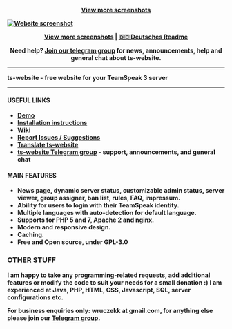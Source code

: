 <p align="center">
<b><a href="https://imgur.com/a/3vfIPJQ" target="_blank">View more screenshots</a>
</p>

[![Website screenshot](https://i.imgur.com/FuDJyGU.png?2)](https://imgur.com/a/3vfIPJQ)

<p align="center">
    <a href="https://imgur.com/a/3vfIPJQ" target="_blank">View more screenshots</a> |
    <a href="https://github.com/Wruczek/ts-website/wiki/%5BDE%5D-Readme-%7C-Liesmich-%5B2.x%5D" target="_blank">🇩🇪 Deutsches Readme</a>
</p>

<p align="center">
<b>Need help? <a href="https://t.me/tswebsite">Join our telegram group</a></b> for news, announcements, help and general chat about ts-website.
</p>

<hr>

**ts-website** - free website for your TeamSpeak 3 server<br>

<hr>

#### USEFUL LINKS
- [Demo](https://ts.wruczek.tech/)
- [Installation instructions](https://github.com/Wruczek/ts-website/wiki/%5BEN%5D-Website-Installation)
- [Wiki](https://github.com/Wruczek/ts-website/wiki)
- [Report Issues / Suggestions](https://github.com/Wruczek/ts-website/issues/new)
- [Translate ts-website](https://wruczek.oneskyapp.com/collaboration/project/325562)
- **[ts-website Telegram group](https://t.me/tswebsite) - support, announcements, and general chat**

#### MAIN FEATURES
- News page, dynamic server status, customizable admin status, server viewer, group assigner, ban list, rules, FAQ, impressum.
- Ability for users to login with their TeamSpeak identity.
- Multiple languages with auto-detection for default language.
- Supports for PHP 5 and 7, Apache 2 and nginx.
- Modern and responsive design.
- Caching.
- Free and Open source, under GPL-3.0

### OTHER STUFF
I am happy to take any programming-related requests, add additional features or modify the code to suit your needs for a small donation :) I am experienced at Java, PHP, HTML, CSS, Javascript, SQL, server configurations etc.

For business enquiries only: **wruczekk** at **gmail.com**, for anything else please join our [Telegram group](https://t.me/ts-website).
